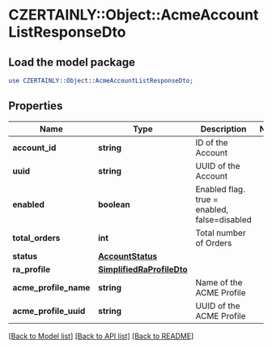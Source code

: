 # CZERTAINLY::Object::AcmeAccountListResponseDto

## Load the model package
```perl
use CZERTAINLY::Object::AcmeAccountListResponseDto;
```

## Properties
Name | Type | Description | Notes
------------ | ------------- | ------------- | -------------
**account_id** | **string** | ID of the Account | 
**uuid** | **string** | UUID of the Account | 
**enabled** | **boolean** | Enabled flag. true &#x3D; enabled, false&#x3D;disabled | 
**total_orders** | **int** | Total number of Orders | 
**status** | [**AccountStatus**](AccountStatus.md) |  | 
**ra_profile** | [**SimplifiedRaProfileDto**](SimplifiedRaProfileDto.md) |  | 
**acme_profile_name** | **string** | Name of the ACME Profile | 
**acme_profile_uuid** | **string** | UUID of the ACME Profile | 

[[Back to Model list]](../README.md#documentation-for-models) [[Back to API list]](../README.md#documentation-for-api-endpoints) [[Back to README]](../README.md)


